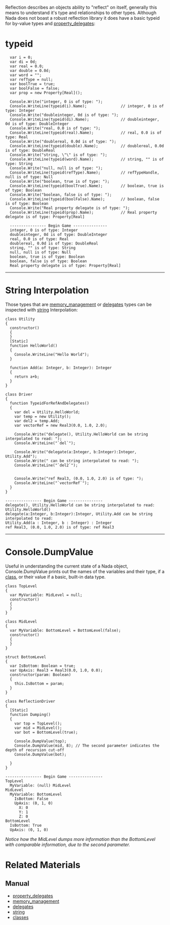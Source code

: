 Reflection describes an objects ability to "reflect" on itself, generally this means to understand it's type and relationships to other types. Although Nada does not boast a robust reflection library it does have a basic typeid for by-value types and [property_delegates](https://github.com/ZilchEngine/ZilchDocs/blob/master/zilch_editor_documentation/zilchmanual/nada_in_zero/property_delegates.markdown):

 # typeid
```lang=csharp
  var i = 0;
  var di = 0d;
  var real = 0.0;
  var double = 0.0d;
  var word = "";
  var refType = null;
  var boolTrue = true;
  var boolFalse = false;
  var prop = new Property[Real]();        
  
  Console.Write("integer, 0 is of type: ");
  Console.WriteLine(typeid(i).Name);               // integer, 0 is of type: Integer
  Console.Write("doubleinteger, 0d is of type: ");
  Console.WriteLine(typeid(di).Name);              // doubleinteger, 0d is of type: DoubleInteger
  Console.Write("real, 0.0 is of type: ");
  Console.WriteLine(typeid(real).Name);            // real, 0.0 is of type: Real
  Console.Write("doublereal, 0.0d is of type: ");
  Console.WriteLine(typeid(double).Name);          // doublereal, 0.0d is of type: DoubleReal
  Console.Write("string, \"\" is of type: ");
  Console.WriteLine(typeid(word).Name);            // string, "" is of type: String
  Console.Write("null, null is of type: ");
  Console.WriteLine(typeid(refType).Name);         // refTypeHandle, null is of type: Null
  Console.Write("boolean, true is of type: ");
  Console.WriteLine(typeid(boolTrue).Name);        // boolean, true is of type: Boolean
  Console.Write("boolean, false is of type: ");
  Console.WriteLine(typeid(boolFalse).Name);       // boolean, false is of type: Boolean   
  Console.Write("Real property delegate is of type: "); 
  Console.WriteLine(typeid(prop).Name);            // Real property delegate is of type: Property[Real]
```


```name=Console Output
  ---------------- Begin Game ---------------
  integer, 0 is of type: Integer
  doubleinteger, 0d is of type: DoubleInteger
  real, 0.0 is of type: Real
  doublereal, 0.0d is of type: DoubleReal
  string, "" is of type: String
  null, null is of type: Null
  boolean, true is of type: Boolean
  boolean, false is of type: Boolean
  Real property delegate is of type: Property[Real]
```
--------------------
 # String Interpolation

Those types that are [memory_management](https://github.com/ZilchEngine/ZilchDocs/blob/master/zilch_editor_documentation/zilchmanual/nada_in_zero/memory_management.markdown) or [delegates](https://github.com/ZilchEngine/ZilchDocs/blob/master/zilch_editor_documentation/zilchmanual/nada_in_zero/delegates.markdown) types can be inspected with [string](https://github.com/ZilchEngine/ZilchDocs/blob/master/zilch_editor_documentation/zilchmanual/nada_in_zero/nada_base_types/string.markdown) Interpolation:

```lang=csharp
class Utility
{
  constructor()
  {
  }
  [Static]
  function HelloWorld()
  {
    Console.WriteLine("Hello World");
  }
  
  function Add(a: Integer, b: Integer): Integer
  {
    return a+b;
  }
}

class Driver 
{
  function TypeidForRefAndDelegates()
  {
    var del = Utility.HelloWorld;
    var temp = new Utility();
    var del2 = temp.Add;
    var vectorRef = new Real3(0.0, 1.0, 2.0);

    Console.Write("delegate(), Utility.HelloWorld can be string interpolated to read: "); 
    Console.WriteLine("`del`");
    
    Console.Write("delegate(a:Integer, b:Integer):Integer, Utility.Add");
    Console.Write(" can be string interpolated to read: ");
    Console.WriteLine("`del2`");

    
    Console.Write("ref Real3, (0.0, 1.0, 2.0) is of type: ");
    Console.WriteLine("`vectorRef`");
  }
}
```


```name=Console Output
---------------- Begin Game ---------------
delegate(), Utility.HelloWorld can be string interpolated to read: Utility.HelloWorld()
delegate(a:Integer, b:Integer):Integer, Utility.Add can be string interpolated to read: 
Utility.Add(a : Integer, b : Integer) : Integer
ref Real3, (0.0, 1.0, 2.0) is of type: ref Real3
```
--------------

 # Console.DumpValue

Useful in understanding the current state of a Nada object, Console.DumpValue prints out the names of the variables and their type, if a [class](https://github.com/ZilchEngine/ZilchDocs/blob/master/zilch_editor_documentation/zilchmanual/nada_in_zero/classes.markdown), or their value if a basic, built-in data type.

```lang=csharp
class TopLevel
{
  var MyVariable: MidLevel = null;
  constructor()
  {
  }
}

class MidLevel
{
  var MyVariable: BottomLevel = BottomLevel(false);
  constructor()
  {
  }
}

struct BottomLevel
{
  var IsBottom: Boolean = true;
  var UpAxis: Real3 = Real3(0.0, 1.0, 0.0);
  constructor(param: Boolean)
  {
    this.IsBottom = param;
  }
}
    
class ReflectionDriver
{
  [Static]
  function Dumping()
  {
    var top = TopLevel();
    var mid = MidLevel();
    var bot = BottomLevel(true);
    
    Console.DumpValue(top);
    Console.DumpValue(mid, 8); // The second parameter indicates the depth of recursion cut-off
    Console.DumpValue(bot);
    
  }
}
```

```name=Console Output
---------------- Begin Game ---------------
TopLevel
  MyVariable: (null) MidLevel
MidLevel
  MyVariable: BottomLevel
    IsBottom: False
    UpAxis: (0, 1, 0)
      X: 0
      Y: 1
      Z: 0
BottomLevel
  IsBottom: True
  UpAxis: (0, 1, 0)
```

*Notice how the MidLevel dumps more information than the BottomLevel with comparable information, due to the second parameter.*

 # Related Materials
 ## Manual

- [property_delegates](https://github.com/ZilchEngine/ZilchDocs/blob/master/zilch_editor_documentation/zilchmanual/nada_in_zero/property_delegates.markdown)
- [memory_management](https://github.com/ZilchEngine/ZilchDocs/blob/master/zilch_editor_documentation/zilchmanual/nada_in_zero/memory_management.markdown)
- [delegates](https://github.com/ZilchEngine/ZilchDocs/blob/master/zilch_editor_documentation/zilchmanual/nada_in_zero/delegates.markdown)
- [string](https://github.com/ZilchEngine/ZilchDocs/blob/master/zilch_editor_documentation/zilchmanual/nada_in_zero/nada_base_types/string.markdown)
- [classes](https://github.com/ZilchEngine/ZilchDocs/blob/master/zilch_editor_documentation/zilchmanual/nada_in_zero/classes.markdown)
 

 